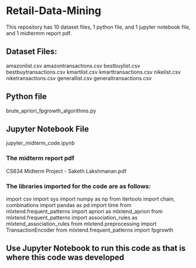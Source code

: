 # Retail-Data-Mining

This repository has 10 dataset files, 1 python file, and 1 jupyter notebook file, and 1 midtermm report pdf.

## Dataset Files:

amazonlist.csv
amazontransactions.csv
bestbuylist.csv
bestbuytransactions.csv
kmartlist.csv
kmarttransactions.csv
nikelist.csv
niketransactions.csv
generallist.csv
generaltransactions.csv

## Python file

brute_apriori_fpgrowth_algorithms.py

## Jupyter Notebook File

jupyter_midterm_code.ipynb

### The midterm report pdf

CS634 Midterm Project - Saketh Lakshmanan.pdf

### The libraries imported for the code are as follows:

import csv
import sys
import numpy as np
from itertools import chain, combinations
import pandas as pd
import time
from mlxtend.frequent_patterns import apriori as mlxtend_apriori
from mlxtend.frequent_patterns import association_rules as mlxtend_association_rules
from mlxtend.preprocessing import TransactionEncoder
from mlxtend.frequent_patterns import fpgrowth

## Use Jupyter Notebook to run this code as that is where this code was developed


